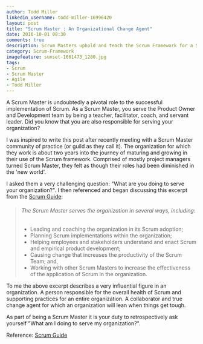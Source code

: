 ```yaml
---
author: Todd Miller
linkedin_username: todd-miller-16996420
layout: post
title: "Scrum Master : An Organizational Change Agent"
date: 2016-10-01 08:30
comments: true
description: Scrum Masters uphold and teach the Scrum Framework for a Scrum Team. But what about the organization...
category: Scrum-Framework
imagefeature: sunset-1661473_1280.jpg
tags:
- Scrum
- Scrum Master
- Agile
- Todd Miller
---
```


[//]: # (Situation)
A Scrum Master is undoubtedly a pivotal role to the successful implementation of Scrum. As a Scrum Master, you serve the Product Owner and Development team by being a teacher, facilitator, coach, and servant leader. Did you know that you are also responsible for serving your organization?

[//]: # (Complication)
I was inspired to write this post after recently meeting with a Scrum Master community of practice (or guild as they call it). The organization for which they work is about two years into the journey of maturing and growing in their use of the Scrum framework. Comprised of mostly project managers turned Scrum Master, they felt as though their roles had been diminished in the 'new world'.

[//]: # (Question)
I asked them a very challenging question: "What are you doing to serve your organization?". I then referenced and began discussing this excerpt from the [Scrum Guide](http://scrumguides.org/scrum-guide.html):

[//]: # (Answer)
> ###### The Scrum Master serves the organization in several ways, including:
> + Leading and coaching the organization in its Scrum adoption;
> + Planning Scrum implementations within the organization;
> + Helping employees and stakeholders understand and enact Scrum and empirical product development;
> + Causing change that increases the productivity of the Scrum Team; and,
> + Working with other Scrum Masters to increase the effectiveness of the application of Scrum in the organization.

To me the above excerpt describes a very influential figure in an organization. A person responsible for the overall health of Scrum and supporting practices for an entire organization. A collaborator and true change agent for which an organization will lean when things get tough.

As part of being a Scrum Master it is your duty to retrospectively ask yourself "What am I doing to serve my organization?".


Reference: [Scrum Guide](http://scrumguides.org/scrum-guide.html)

